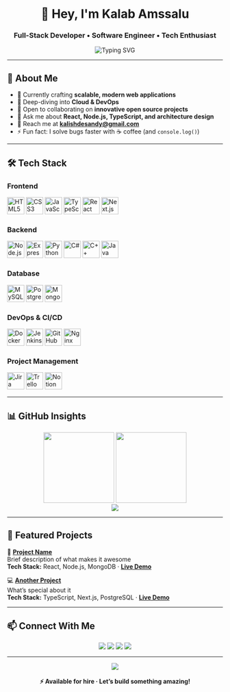 <h1 align="center">👋 Hey, I'm Kalab Amssalu</h1>
<h3 align="center">Full-Stack Developer • Software Engineer • Tech Enthusiast</h3>

<p align="center">
  <img src="https://readme-typing-svg.herokuapp.com?font=Fira+Code&pause=1200&color=58A6FF&center=true&vCenter=true&width=500&lines=Full-Stack+Developer;Open+Source+Contributor;Cloud+%26+DevOps+Learner;Always+Building+%26+Learning" alt="Typing SVG" />
</p>

---

## 🚀 About Me
- 🔭 Currently crafting **scalable, modern web applications**
- 🌱 Deep-diving into **Cloud & DevOps**
- 🤝 Open to collaborating on **innovative open source projects**
- 💬 Ask me about **React, Node.js, TypeScript, and architecture design**
- 📧 Reach me at **kalishdesandy@gmail.com**
- ⚡ Fun fact: I solve bugs faster with ☕ coffee (and `console.log()`)

---
## 🛠️ Tech Stack

### Frontend
<p align="left">
  <img src="https://cdn.jsdelivr.net/gh/devicons/devicon/icons/html5/html5-original.svg" height="40" alt="HTML5" />
  <img src="https://cdn.jsdelivr.net/gh/devicons/devicon/icons/css3/css3-original.svg" height="40" alt="CSS3" />
  <img src="https://cdn.jsdelivr.net/gh/devicons/devicon/icons/javascript/javascript-original.svg" height="40" alt="JavaScript" />
  <img src="https://cdn.jsdelivr.net/gh/devicons/devicon/icons/typescript/typescript-original.svg" height="40" alt="TypeScript" />
  <img src="https://cdn.jsdelivr.net/gh/devicons/devicon/icons/react/react-original.svg" height="40" alt="React" />
  <img src="https://cdn.jsdelivr.net/gh/devicons/devicon/icons/nextjs/nextjs-original.svg" height="40" alt="Next.js" />
</p>

### Backend
<p align="left">
  <img src="https://cdn.jsdelivr.net/gh/devicons/devicon/icons/nodejs/nodejs-original.svg" height="40" alt="Node.js" />
  <img src="https://cdn.jsdelivr.net/gh/devicons/devicon/icons/express/express-original.svg" height="40" alt="Express.js" />
  <img src="https://cdn.jsdelivr.net/gh/devicons/devicon/icons/python/python-original.svg" height="40" alt="Python" />
  <img src="https://cdn.jsdelivr.net/gh/devicons/devicon/icons/csharp/csharp-original.svg" height="40" alt="C#" />
  <img src="https://cdn.jsdelivr.net/gh/devicons/devicon/icons/cplusplus/cplusplus-original.svg" height="40" alt="C++" />
  <img src="https://cdn.jsdelivr.net/gh/devicons/devicon/icons/java/java-original.svg" height="40" alt="Java" />
</p>

### Database
<p align="left">
  <img src="https://cdn.jsdelivr.net/gh/devicons/devicon/icons/mysql/mysql-original.svg" height="40" alt="MySQL" />
  <img src="https://cdn.jsdelivr.net/gh/devicons/devicon/icons/postgresql/postgresql-original.svg" height="40" alt="PostgreSQL" />
  <img src="https://cdn.jsdelivr.net/gh/devicons/devicon/icons/mongodb/mongodb-original.svg" height="40" alt="MongoDB" />
</p>

### DevOps & CI/CD
<p align="left">
  <img src="https://cdn.jsdelivr.net/gh/devicons/devicon/icons/docker/docker-original.svg" height="40" alt="Docker" />
  <img src="https://cdn.jsdelivr.net/gh/devicons/devicon/icons/jenkins/jenkins-original.svg" height="40" alt="Jenkins" />
  <img src="https://cdn.jsdelivr.net/gh/devicons/devicon/icons/github/github-original.svg" height="40" alt="GitHub Actions" />
  <img src="https://cdn.jsdelivr.net/gh/devicons/devicon/icons/nginx/nginx-original.svg" height="40" alt="Nginx" />
</p>

### Project Management
<p align="left">
  <img src="https://cdn.jsdelivr.net/gh/devicons/devicon/icons/jira/jira-original.svg" height="40" alt="Jira" />
  <img src="https://cdn.jsdelivr.net/gh/devicons/devicon/icons/trello/trello-plain.svg" height="40" alt="Trello" />
  <img src="https://cdn.jsdelivr.net/gh/devicons/devicon/icons/notion/notion-original.svg" height="40" alt="Notion" />
</p>

---


## 📊 GitHub Insights
<div align="center">
  <img src="https://github-readme-stats.vercel.app/api?username=kalabamssalu&show_icons=true&theme=tokyonight&hide_border=true" height="165" />
  <img src="https://github-readme-streak-stats.herokuapp.com/?user=kalabamssalu&theme=tokyonight&hide_border=true" height="165" />
</div>

<div align="center">
  <img src="https://github-readme-activity-graph.vercel.app/graph?username=kalabamssalu&theme=tokyo-night&hide_border=true" />
</div>

---

## 🌟 Featured Projects
🚀 **[Project Name](https://github.com/kalabamssalu/project-name)**  
Brief description of what makes it awesome  
**Tech Stack:** React, Node.js, MongoDB · **[Live Demo](https://your-project-url.com)**  

💻 **[Another Project](https://github.com/kalabamssalu/another-project)**  
What’s special about it  
**Tech Stack:** TypeScript, Next.js, PostgreSQL · **[Live Demo](https://another-project-url.com)**  

---

## 📫 Connect With Me
<p align="center">
  <a href="https://github.com/kalabamssalu"><img src="https://img.shields.io/badge/GitHub-171515?style=for-the-badge&logo=github&logoColor=white"></a>
  <a href="https://www.linkedin.com/in/kalab-amssalu-b26621226/"><img src="https://img.shields.io/badge/LinkedIn-0A66C2?style=for-the-badge&logo=linkedin&logoColor=white"></a>
  <a href="https://www.instagram.com/KalabAmssalu"><img src="https://img.shields.io/badge/Instagram-E4405F?style=for-the-badge&logo=instagram&logoColor=white"></a>
  <a href="mailto:kalishdesandy@gmail.com"><img src="https://img.shields.io/badge/Email-D14836?style=for-the-badge&logo=gmail&logoColor=white"></a>
</p>

---

<div align="center">
  <img src="https://quotes-github-readme.vercel.app/api?type=horizontal&theme=tokyonight" />
  <br/><br/>
  <b>⚡ Available for hire · Let’s build something amazing!</b>
</div>
